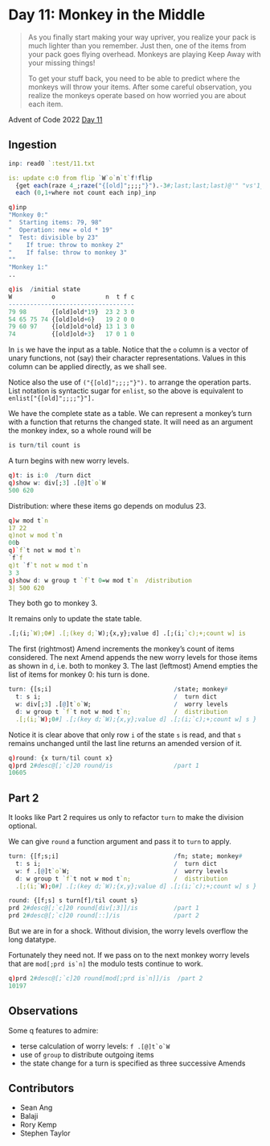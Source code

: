 # Day 11: Monkey in the Middle

> As you finally start making your way upriver, you realize your pack is much lighter than you remember. Just then, one of the items from your pack goes flying overhead. Monkeys are playing Keep Away with your missing things!
>
> To get your stuff back, you need to be able to predict where the monkeys will throw your items. After some careful observation, you realize the monkeys operate based on how worried you are about each item.

Advent of Code 2022 [Day 11](https://adventofcode.com/2022/day/11)


## Ingestion

```q
inp: read0 `:test/11.txt

is: update c:0 from flip `W`o`n`t`f!flip
  {get each(raze 4_;raze("{[old]";;;;"}").-3#;last;last;last)@'" "vs'1_6#x}
  each (0,1+where not count each inp)_inp
```

```q
q)inp
"Monkey 0:"
"  Starting items: 79, 98"
"  Operation: new = old * 19"
"  Test: divisible by 23"
"    If true: throw to monkey 2"
"    If false: throw to monkey 3"
""
"Monkey 1:"
..

q)is  /initial state
W           o              n  t f c
-----------------------------------
79 98       {[old]old*19}  23 2 3 0
54 65 75 74 {[old]old+6}   19 2 0 0
79 60 97    {[old]old*old} 13 1 3 0
74          {[old]old+3}   17 0 1 0
```

In `is` we have the input as a table. Notice that the `o` column is a vector of unary functions, not (say) their character representations. Values in this column can be applied directly, as we shall see. 

Notice also the use of `("{[old]";;;;"}").` to arrange the operation parts.
List notation is syntactic sugar for `enlist`, so the above is equivalent to `enlist["{[old]";;;;"}"].`

We have the complete state as a table.
We can represent a monkey’s turn with a function that returns the changed state.
It will need as an argument the monkey index, so a whole round will be 

```q
is turn/til count is
```

A turn begins with new worry levels. 

```q
q)t: is i:0  /turn dict
q)show w: div[;3] .[@]t`o`W
500 620
```

Distribution: where these items go depends on modulus 23.

```q
q)w mod t`n
17 22
q)not w mod t`n
00b
q)`f`t not w mod t`n
`f`f
q)t `f`t not w mod t`n
3 3
q)show d: w group t `f`t 0=w mod t`n  /distribution
3| 500 620
```

They both go to monkey 3.

It remains only to update the state table.

```q
.[;(i;`W);0#] .[;(key d;`W);{x,y};value d] .[;(i;`c);+;count w] is
```

The first (rightmost) Amend increments the monkey’s count of items considered.
The next Amend appends the new worry levels for those items as shown in `d`, i.e. both to monkey 3.
The last (leftmost) Amend empties the list of items for monkey 0: his turn is done. 

```q
turn: {[s;i]                                  /state; monkey#
  t: s i;                                     /  turn dict
  w: div[;3] .[@]t`o`W;                       /  worry levels
  d: w group t `f`t not w mod t`n;            /  distribution
  .[;(i;`W);0#] .[;(key d;`W);{x,y};value d] .[;(i;`c);+;count w] s }
```

Notice it is clear above that only row `i` of the state `s` is read, and that `s` remains unchanged until the last line returns an amended version of it.

```q
q)round: {x turn/til count x}
q)prd 2#desc@[;`c]20 round/is                 /part 1
10605
```


## Part 2

It looks like Part 2 requires us only to refactor `turn` to make the division optional.

We can give `round` a function argument and pass it to `turn` to apply.

```q
turn: {[f;s;i]                                /fn; state; monkey#
  t: s i;                                     /  turn dict
  w: f .[@]t`o`W;                             /  worry levels
  d: w group t `f`t not w mod t`n;            /  distribution
  .[;(i;`W);0#] .[;(key d;`W);{x,y};value d] .[;(i;`c);+;count w] s }

round: {[f;s] s turn[f]/til count s}
prd 2#desc@[;`c]20 round[div[;3]]/is          /part 1
prd 2#desc@[;`c]20 round[::]/is               /part 2
```

But we are in for a shock. Without division, the worry levels overflow the long datatype. 

Fortunately they need not. If we pass on to the next monkey worry levels that are ``mod[;prd is`n]`` the modulo tests continue to work.

```q
q)prd 2#desc@[;`c]20 round[mod[;prd is`n]]/is  /part 2
10197
```

## Observations

Some q features to admire:

* terse calculation of worry levels: ``f .[@]t`o`W``
* use of `group` to distribute outgoing items
* the state change for a turn is specified as three successive Amends


## Contributors

* Sean Ang
* Balaji
* Rory Kemp
* Stephen Taylor

